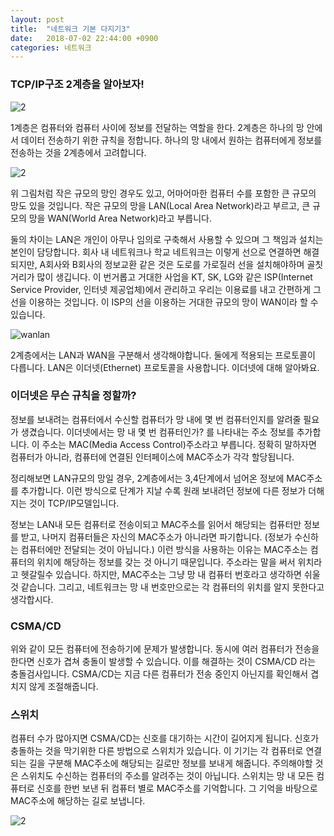 ```yaml
---
layout: post
title:  "네트워크 기본 다지기3"
date:   2018-07-02 22:44:00 +0900
categories: 네트워크
---
```


### TCP/IP구조 2계층을 알아보자!

![2](https://user-images.githubusercontent.com/33653318/42171435-3b9189ce-7e54-11e8-9276-acda4dedd4e4.PNG)


1계층은 컴퓨터와 컴퓨터 사이에 정보를 전달하는 역할을 한다. 2계층은 하나의 망 안에서 데이터 전송하기 위한 규칙을 정합니다. 하나의 망 내에서 원하는 컴퓨터에게 정보를 전송하는 것을 2계층에서 고려합니다.


![2](https://user-images.githubusercontent.com/33653318/42171444-44223840-7e54-11e8-93ab-33395a5a9e70.png)

위 그림처럼 작은 규모의 망인 경우도 있고, 어마어마한 컴퓨터 수를 포함한 큰 규모의 망도 있을 것입니다. 작은 규모의 망을 LAN(Local Area Network)라고 부르고, 큰 규모의 망을 WAN(World Area Network)라고 부릅니다. 

둘의 차이는 LAN은 개인이 아무나 임의로 구축해서 사용할 수 있으며 그 책임과 설치는 본인이 담당합니다. 회사 내 네트워크나 학교 네트워크는 이렇게 선으로 연결하면 해결되지만, A회사와 B회사의 정보교환 같은 것은 도로를 가로질러 선을 설치해야하며 골칫거리가 많이 생깁니다. 이 번거롭고 거대한 사업을 KT, SK, LG와 같은 ISP(Internet Service Provider, 인터넷 제공업체)에서 관리하고 우리는 이용료를 내고 간편하게 그 선을 이용하는 것입니다. 이 ISP의 선을 이용하는 거대한 규모의 망이 WAN이라 할 수 있습니다.   


![wanlan](https://user-images.githubusercontent.com/33653318/42171450-48ec7444-7e54-11e8-8148-9ec16655b844.png)



2계층에서는 LAN과 WAN을 구분해서 생각해야합니다. 둘에게 적용되는 프로토콜이 다릅니다. LAN은 이더넷(Ethernet) 프로토콜을 사용합니다. 이더넷에 대해 알아봐요.

### 이더넷은 무슨 규칙을 정할까?

정보를 보내려는 컴퓨터에서 수신할 컴퓨터가 망 내에 몇 번 컴퓨터인지를 알려줄 필요가  생겼습니다. 이더넷에서는 망 내 몇 번 컴퓨터인가? 를 나타내는 주소 정보를 추가합니다. 이 주소는 MAC(Media Access Control)주소라고 부릅니다. 정확히 말하자면 컴퓨터가 아니라, 컴퓨터에 연결된 인터페이스에 MAC주소가 각각 할당됩니다. 

정리해보면 LAN규모의 망일 경우, 2계층에서는 3,4단계에서 넘어온 정보에 MAC주소를 추가합니다. 이런 방식으로 단계가 지날 수록 원래 보내려던 정보에  다른 정보가 더해지는 것이 TCP/IP모델입니다.  

정보는 LAN내 모든 컴퓨터로 전송이되고 MAC주소를 읽어서 해당되는 컴퓨터만 정보를 받고, 나머지 컴퓨터들은 자신의 MAC주소가 아니라면 파기합니다. (정보가 수신하는 컴퓨터에만 전달되는 것이 아닙니다.) 이런 방식을 사용하는 이유는 MAC주소는 컴퓨터의 위치에 해당하는 정보를 갖는 것 아니기 때문입니다. 주소라는 말을 써서 위치라고 헷갈릴수 있습니다. 하지만, MAC주소는 그냥 망 내 컴퓨터 번호라고 생각하면 쉬울 것 같습니다. 그리고, 네트워크는 망 내 번호만으로는 각 컴퓨터의 위치를 알지 못한다고 생각합시다.

### CSMA/CD

위와 같이 모든 컴퓨터에 전송하기에 문제가 발생합니다. 동시에 여러 컴퓨터가 전송을 한다면 신호가 겹쳐 충돌이 발생할 수 있습니다. 이를 해결하는 것이 CSMA/CD 라는 충돌검사입니다. CSMA/CD는 지금 다른 컴퓨터가 전송 중인지 아닌지를 확인해서 겹치지 않게 조절해줍니다. 

### 스위치

컴퓨터 수가 많아지면 CSMA/CD는 신호를 대기하는 시간이 길어지게 됩니다. 신호가 충돌하는 것을 막기위한 다른 방법으로 스위치가 있습니다. 이 기기는 각 컴퓨터로 연결되는 길을 구분해 MAC주소에 해당되는 길로만 정보를 보내게 해줍니다. 주의해야할 것은 스위치도 수신하는 컴퓨터의 주소를 알려주는 것이 아닙니다. 스위치는 망 내 모든 컴퓨터로 신호를 한번 보낸 뒤 컴퓨터 별로 MAC주소를 기억합니다. 그 기억을 바탕으로 MAC주소에 해당하는 길로 보냅니다.  

![2](https://user-images.githubusercontent.com/33653318/42171462-500aec1a-7e54-11e8-97fe-81d2c3026e74.png)

